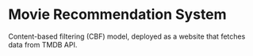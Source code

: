 # Movie Recommendation System

Content-based filtering (CBF) model, deployed as a website that fetches data from TMDB API.
